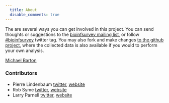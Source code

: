 ```yaml
---
  title: About
  disable_comments: true
---
```


The are several ways you can get involved in this project. You can send
thoughts or suggestions to the [bioinfsurvey mailing list][list], or follow 
[#bioinfsurvey][tag] twitter tag. You may also fork and make changes [to the 
github project][github], where the collected data is also available if you 
would to perform your own analysis.

[Michael Barton][mb_web]

### Contributors

* Pierre Lindenbaum [twitter][pl_twit], [website][pl_web]
* Rob Syme [twitter][rs_twit], [website][rs_web]
* Larry Parnell [twitter][lp_twit], [website][lp_web]

[list]: mailto:bioinfsurvey@librelist.com
[tag]: http://twitter.com/#!/search?q=%23bioinfsurvey
[github]: https://github.com/michaelbarton/bioinformatics-career-survey/

[mb_twit]: http://twitter.com/#!/michaelbarton
[pl_twit]: http://twitter.com/#!/yokofakun
[rs_twit]: http://twitter.com/#!/robsyme
[lp_twit]: http://twitter.com/#!/larry_parnell

[mb_web]: http://www.michaelbarton.me.uk/
[pl_web]: http://plindenbaum.blogspot.com/
[rs_web]: http://robsyme.com/
[lp_web]: http://varigenome.blogspot.com/
